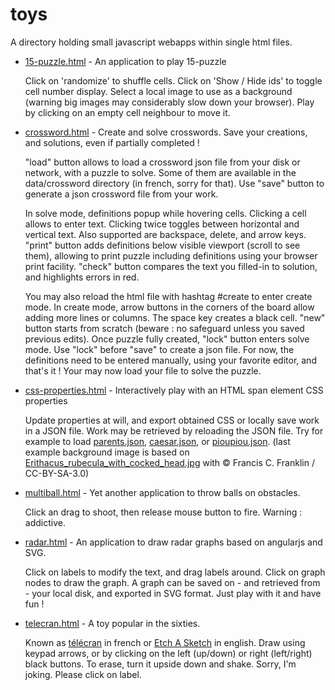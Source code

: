 # toys

A directory holding small javascript webapps within single html files.

* [15-puzzle.html](http://dmolinarius.github.io/toys/15-puzzle.html) - An application to play 15-puzzle

  Click on 'randomize' to shuffle cells.
  Click on 'Show / Hide ids' to toggle cell number display.
  Select a local image to use as a background (warning big images may considerably slow down your browser).
  Play by clicking on an empty cell neighbour to move it.

* [crossword.html](http://dmolinarius.github.io/toys/crossword.html) - Create and solve crosswords. Save your creations, and solutions, even if partially completed !

  "load" button allows to load a crossword json file from your disk or network, with a puzzle to solve.
  Some of them are available in the data/crossword directory (in french, sorry for that).
  Use "save" button to generate a json crossword file from your work.

  In solve mode, definitions popup while hovering cells.
    Clicking a cell allows to enter text. Clicking twice toggles between horizontal and vertical text.
    Also supported are backspace, delete, and arrow keys.
    "print" button adds definitions below visible viewport (scroll to see them),
      allowing to print puzzle including definitions using your browser print facility.
    "check" button compares the text you filled-in to solution, and highlights errors in red.

  You may also reload the html file with hashtag #create to enter create mode.
  In create mode, arrow buttons in the corners of the board allow adding more lines or columns.
    The space key creates a black cell.
    "new" button starts from scratch (beware : no safeguard unless you saved previous edits). 
    Once puzzle fully created, "lock" button enters solve mode. Use "lock" before "save" to create a json file. For now, the definitions need to be entered manually, using your favorite editor, and that's it ! Your may now load your file to solve the puzzle.  
  

* [css-properties.html](http://dmolinarius.github.io/toys/css-properties.html) - Interactively play with an HTML span element CSS properties

  Update properties at will, and export obtained CSS or locally save work in a JSON file. Work may be retrieved by reloading the JSON file. Try for example to load
[parents.json](http://dmolinarius.github.io/demofiles/toys/parents.json),
[caesar.json](http://dmolinarius.github.io/demofiles/toys/caesar.json), or
[pioupiou.json](http://dmolinarius.github.io/demofiles/toys/pioupiou.json). (last example background image is based on
[Erithacus_rubecula_with_cocked_head.jpg](https://commons.wikimedia.org/wiki/File:Erithacus_rubecula_with_cocked_head.jpg) with © Francis C. Franklin / CC-BY-SA-3.0)

* [multiball.html](http://dmolinarius.github.io/toys/multiball.html) - Yet another application to throw balls on obstacles.

  Click an drag to shoot, then release mouse button to fire. Warning : addictive.

* [radar.html](http://dmolinarius.github.io/toys/radar.html) - An application to draw radar graphs based on angularjs and SVG.

  Click on labels to modify the text, and drag labels around.
  Click on graph nodes to draw the graph.
  A graph can be saved on - and retrieved from - your local disk,
  and exported in SVG format.
  Just play with it and have fun !
  
* [telecran.html](http://dmolinarius.github.io/toys/telecran.html) - A toy popular in the sixties.

  Known as [télécran](https://fr.wikipedia.org/wiki/%C3%89cran_magique) in french or [Etch A Sketch](https://en.wikipedia.org/wiki/Etch_A_Sketch) in english.
  Draw using keypad arrows, or by clicking on the left (up/down) or right (left/right) black buttons.
  To erase, turn it upside down and shake. Sorry, I'm joking. Please click on label.

